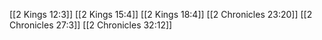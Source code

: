 [[2 Kings 12:3]]
[[2 Kings 15:4]]
[[2 Kings 18:4]]
[[2 Chronicles 23:20]]
[[2 Chronicles 27:3]]
[[2 Chronicles 32:12]]
